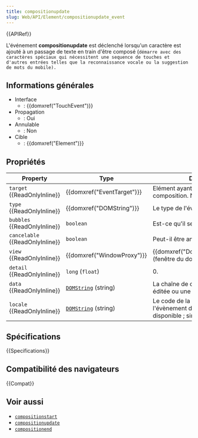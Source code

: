 ```yaml
---
title: compositionupdate
slug: Web/API/Element/compositionupdate_event
---
```


{{APIRef}}

L'événement **compositionupdate** est déclenché lorsqu'un caractère est ajouté à un passage de texte en train d'être composé (`démarre avec des caractères spéciaux qui nécessitent une sequence de touches et d'autres entrées telles que la reconnaissance vocale ou la suggestion de mots du mobile).`

## Informations générales

- Interface
  - : {{domxref("TouchEvent")}}
- Propagation
  - : Oui
- Annulable
  - : Non
- Cible
  - : {{domxref("Element")}}

## Propriétés

| Property                        | Type                                               | Description                                                                                      |
| ------------------------------- | -------------------------------------------------- | ------------------------------------------------------------------------------------------------ |
| `target` {{ReadOnlyInline}}     | {{domxref("EventTarget")}}                         | Elément ayant le focus qui traite la composition. Nul si non-accessible.                         |
| `type` {{ReadOnlyInline}}       | {{domxref("DOMString")}}                           | Le type de l'événement.                                                                          |
| `bubbles` {{ReadOnlyInline}}    | `boolean`                                          | Est-ce qu'il se propage?                                                                         |
| `cancelable` {{ReadOnlyInline}} | `boolean`                                          | Peut-il être annulé?                                                                             |
| `view` {{ReadOnlyInline}}       | {{domxref("WindowProxy")}}                         | {{domxref("Document.defaultView")}} (fenêtre du document).                                       |
| `detail` {{ReadOnlyInline}}     | `long` (`float`)                                   | 0.                                                                                               |
| `data` {{ReadOnlyInline}}       | [`DOMString`](/fr/docs/Web/JavaScript/Reference/Global_Objects/String) (string) | La chaîne de caractères originale éditée ou une chaîne vide.                                     |
| `locale` {{ReadOnlyInline}}     | [`DOMString`](/fr/docs/Web/JavaScript/Reference/Global_Objects/String) (string) | Le code de la langue pour l'évènement de composition si disponible&nbsp;; sinon une chaîne vide. |

## Spécifications

{{Specifications}}

## Compatibilité des navigateurs

{{Compat}}

## Voir aussi

- [`compositionstart`](/fr/docs/Web/API/Element/compositionstart_event)
- [`compositionupdate`](/fr/docs/Web/API/Element/compositionupdate_event)
- [`compositionend`](/fr/docs/Web/API/Element/compositionend_event)
